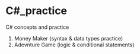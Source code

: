 # C#_practice
 C# concepts and practice 
1. Money Maker (syntax & data types practice)
2. Adevnture Game (logic & conditional statements)
